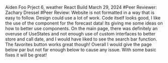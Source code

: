 Aiden Foo
Prject 6, weather React Build
March 29, 2024
#Peer Reviewer: Zachary Dressel
#Peer Review: Website is not formatted in a way that is easy to follow. Design could use a lot of work. Code itself looks good, I like the use of the component for the forecast data! Its giving me some ideas on how to better use components. On the main page, there was definitely an overuse of UseStates and not enough use of custom interfaces to better store and call date, and I would have liked to see the search bar function. The favorites button works great though!
Overall I would give the page below par but not far enough below to cause any issue. With some basic fixes it will be great!

